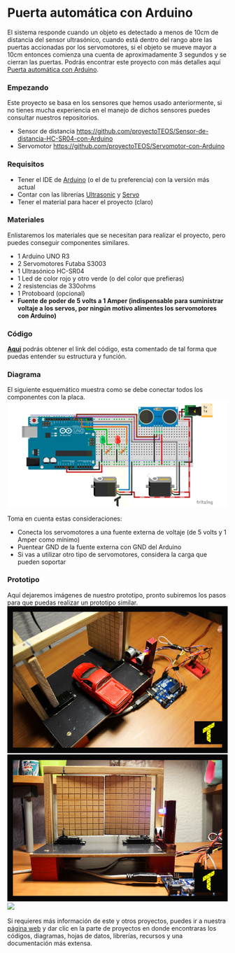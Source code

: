 # Puerta automática con Arduino
El sistema responde cuando un objeto es detectado a menos de 10cm de distancia del sensor ultras&oacute;nico, cuando est&aacute; dentro del rango abre las puertas accionadas por los servomotores, si el objeto se mueve mayor a 10cm entonces comienza una cuenta de aproximadamente 3 segundos y se cierran las puertas. Podrás encontrar este proyecto con más detalles aquí [Puerta automática con Arduino](https://www.proyecto-teos.com/puerta-automatica-con-arduino).
### Empezando
Este proyecto se basa en los sensores que hemos usado anteriormente, si no tienes mucha experiencia en el manejo de dichos sensores puedes consultar nuestros repositorios.

- Sensor de distancia https://github.com/proyectoTEOS/Sensor-de-distancia-HC-SR04-con-Arduino
- Servomotor https://github.com/proyectoTEOS/Servomotor-con-Arduino

### Requisitos
- Tener el IDE de [Arduino](https://www.arduino.cc/en/Main/Software) (o el de tu preferencia) con la versión más actual
- Contar con las librerías [Ultrasonic](https://github.com/JRodrigoTech/Ultrasonic-HC-SR04) y [Servo](https://github.com/arduino-libraries/Servo)
- Tener el material para hacer el proyecto (claro)

### Materiales
Enlistaremos los materiales que se necesitan para realizar el proyecto, pero puedes conseguir componentes similares.
- 1 Arduino UNO R3
- 2 Servomotores Futaba S3003
- 1 Ultrasónico HC-SR04
- 1 Led de color rojo y otro verde (o del color que prefieras)
- 2 resistencias de 330ohms
- 1 Protoboard (opcional)
- **Fuente de poder de 5 volts a 1 Amper (indispensable para suministrar voltaje a los servos, por ningún motivo alimentes los servomotores con Arduino)**

### Código
**[Aqui](https://github.com/proyectoTEOS/Puerta-automatica-con-Arduino/blob/master/Puerta-automatica-con-Arduino.ino)** podrás obtener el link del código, esta comentado de tal forma que puedas entender su estructura y función.

### Diagrama
El siguiente esquemático muestra como se debe conectar todos los componentes con la placa.
![](/resources/diagrama-puerta-automatica.jpg)

Toma en cuenta estas consideraciones:
- Conecta los servomotores a una fuente externa de voltaje (de 5 volts y 1 Amper como mínimo)
- Puentear GND de la fuente externa con GND del Arduino
- Si vas a utilizar otro tipo de servomotores, considera la carga que pueden soportar

### Prototipo
Aquí dejaremos imágenes de nuestro prototipo, pronto subiremos los pasos para que puedas realizar un prototipo similar.
![](/resources/prototipo-puerta-automatica-1.jpg)
![](/resources/prototipo-puerta-automatica-2.jpg)
![](https://www.proyecto-teos.com/git/puerta/demo-puerta.gif)

Si requieres más información de este y otros proyectos, puedes ir a nuestra [página web](https://www.proyecto-teos.com) y dar clic en la parte de proyectos en donde encontraras los códigos, diagramas, hojas de datos, librerías, recursos y una documentación más extensa.